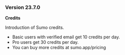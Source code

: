 ### Version 23.7.0
**Credits**

Introduction of Sumo credits.
- Basic users with verified email get 10 credits per day.
- Pro users get 30 credits per day.
- You can buy more credits at sumo.app/pricing
